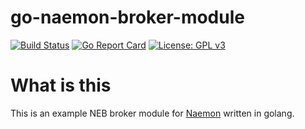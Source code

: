 go-naemon-broker-module
=======================

[![Build Status](https://travis-ci.org/sni/go-naemon-broker-module.svg?branch=master)](https://travis-ci.org/sni/go-naemon-broker-module)
[![Go Report Card](https://goreportcard.com/badge/github.com/sni/go-naemon-broker-module)](https://goreportcard.com/report/github.com/sni/go-naemon-broker-module)
[![License: GPL v3](https://img.shields.io/badge/License-GPL%20v3-blue.svg)](http://www.gnu.org/licenses/gpl-3.0)


What is this
============

This is an example NEB broker module for [Naemon](http://www.naemon.org) written in golang.
